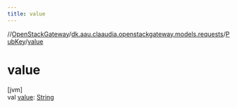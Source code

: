 ```yaml
---
title: value
---
```

//[OpenStackGateway](../../../index.html)/[dk.aau.claaudia.openstackgateway.models.requests](../index.html)/[PubKey](index.html)/[value](value.html)



# value



[jvm]\
val [value](value.html): [String](https://kotlinlang.org/api/latest/jvm/stdlib/kotlin/-string/index.html)




